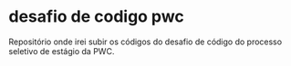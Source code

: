 # desafio de codigo pwc
Repositório onde irei subir os códigos do desafio de código do processo seletivo de estágio da PWC.
